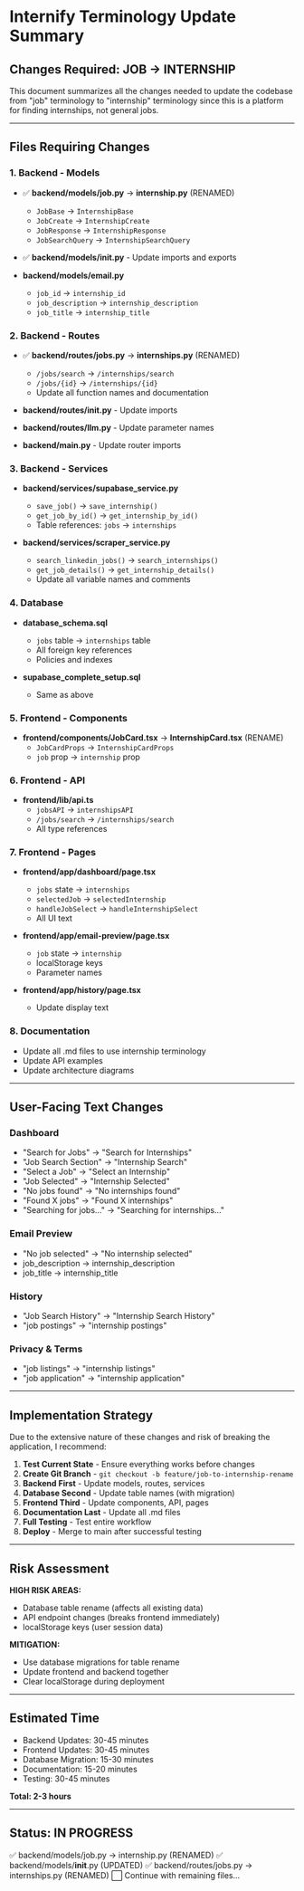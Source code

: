 # Internify Terminology Update Summary

## Changes Required: JOB → INTERNSHIP

This document summarizes all the changes needed to update the codebase from "job" terminology to "internship" terminology since this is a platform for finding internships, not general jobs.

---

## Files Requiring Changes

### 1. Backend - Models
- ✅ **backend/models/job.py** → **internship.py** (RENAMED)
  - `JobBase` → `InternshipBase`
  - `JobCreate` → `InternshipCreate`
  - `JobResponse` → `InternshipResponse`
  - `JobSearchQuery` → `InternshipSearchQuery`

- ✅ **backend/models/__init__.py** - Update imports and exports

- **backend/models/email.py**
  - `job_id` → `internship_id`
  - `job_description` → `internship_description`
  - `job_title` → `internship_title`

###  2. Backend - Routes
- ✅ **backend/routes/jobs.py** → **internships.py** (RENAMED)
  - `/jobs/search` → `/internships/search`
  - `/jobs/{id}` → `/internships/{id}`
  - Update all function names and documentation

- **backend/routes/__init__.py** - Update imports
- **backend/routes/llm.py** - Update parameter names
- **backend/main.py** - Update router imports

### 3. Backend - Services
- **backend/services/supabase_service.py**
  - `save_job()` → `save_internship()`
  - `get_job_by_id()` → `get_internship_by_id()`
  - Table references: `jobs` → `internships`

- **backend/services/scraper_service.py**
  - `search_linkedin_jobs()` → `search_internships()`
  - `get_job_details()` → `get_internship_details()`
  - Update all variable names and comments

### 4. Database
- **database_schema.sql**
  - `jobs` table → `internships` table
  - All foreign key references
  - Policies and indexes

- **supabase_complete_setup.sql**
  - Same as above

### 5. Frontend - Components
- **frontend/components/JobCard.tsx** → **InternshipCard.tsx** (RENAME)
  - `JobCardProps` → `InternshipCardProps`
  - `job` prop → `internship` prop

### 6. Frontend - API
- **frontend/lib/api.ts**
  - `jobsAPI` → `internshipsAPI`
  - `/jobs/search` → `/internships/search`
  - All type references

### 7. Frontend - Pages
- **frontend/app/dashboard/page.tsx**
  - `jobs` state → `internships`
  - `selectedJob` → `selectedInternship`
  - `handleJobSelect` → `handleInternshipSelect`
  - All UI text

- **frontend/app/email-preview/page.tsx**
  - `job` state → `internship`
  - localStorage keys
  - Parameter names

- **frontend/app/history/page.tsx**
  - Update display text

### 8. Documentation
- Update all .md files to use internship terminology
- Update API examples
- Update architecture diagrams

---

## User-Facing Text Changes

### Dashboard
- "Search for Jobs" → "Search for Internships"
- "Job Search Section" → "Internship Search"
- "Select a Job" → "Select an Internship"
- "Job Selected" → "Internship Selected"
- "No jobs found" → "No internships found"
- "Found X jobs" → "Found X internships"
- "Searching for jobs..." → "Searching for internships..."

### Email Preview
- "No job selected" → "No internship selected"
- job_description → internship_description
- job_title → internship_title

### History
- "Job Search History" → "Internship Search History"
- "job postings" → "internship postings"

### Privacy & Terms
- "job listings" → "internship listings"
- "job application" → "internship application"

---

## Implementation Strategy

Due to the extensive nature of these changes and risk of breaking the application, I recommend:

1. **Test Current State** - Ensure everything works before changes
2. **Create Git Branch** - `git checkout -b feature/job-to-internship-rename`
3. **Backend First** - Update models, routes, services
4. **Database Second** - Update table names (with migration)
5. **Frontend Third** - Update components, API, pages
6. **Documentation Last** - Update all .md files
7. **Full Testing** - Test entire workflow
8. **Deploy** - Merge to main after successful testing

---

## Risk Assessment

**HIGH RISK AREAS:**
- Database table rename (affects all existing data)
- API endpoint changes (breaks frontend immediately)
- localStorage keys (user session data)

**MITIGATION:**
- Use database migrations for table rename
- Update frontend and backend together
- Clear localStorage during deployment

---

## Estimated Time
- Backend Updates: 30-45 minutes
- Frontend Updates: 30-45 minutes
- Database Migration: 15-30 minutes
- Documentation: 15-20 minutes
- Testing: 30-45 minutes

**Total: 2-3 hours**

---

## Status: IN PROGRESS

✅ backend/models/job.py → internship.py (RENAMED)
✅ backend/models/__init__.py (UPDATED)
✅ backend/routes/jobs.py → internships.py (RENAMED)
⬜ Continue with remaining files...
